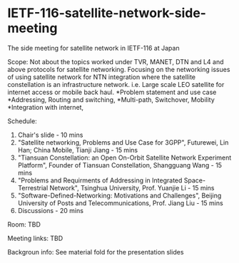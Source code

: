 # IETF-116-satellite-network-side-meeting
The side meeting for satellite network in IETF-116 at Japan

Scope:
Not about the topics worked under TVR, MANET, DTN and L4 and above protocols for satellite networking.
Focusing on the networking issues of using satellite network for NTN integration where the satellite constellation is an infrastructure network. i.e. Large scale LEO satellite for internet access or mobile back haul.
*Problem statement and use case
*Addressing, Routing and switching, 
*Multi-path, Switchover, Mobility
*Integration with internet, 

Schedule:
1. Chair's slide - 10 mins
2. "Satellite networking, Problems and Use Case for 3GPP", Futurewei, Lin Han; China Mobile, Tianji Jiang - 15 mins
3. "Tiansuan Constellation: an Open On-Orbit Satellite Network Experiment Platform", Founder of Tiansuan Constellation, Shangguang Wang - 15 mins
4. "Problems and Requirments of Addressing in Integrated Space-Terrestrial Network", Tsinghua University, Prof. Yuanjie Li - 15 mins
5. "Software-Defined-Networking: Motivations and Challenges", Beijing University of Posts and Telecommunications, Prof. Jiang Liu - 15 mins
6. Discussions - 20 mins


Room:
TBD

Meeting links:
TBD

Backgroun info:
See material fold for the presentation slides
